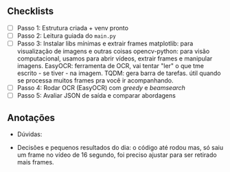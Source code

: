 ## Checklists
- [ ] Passo 1: Estrutura criada + venv pronto
- [ ] Passo 2: Leitura guiada do `main.py`
- [ ] Passo 3: Instalar libs mínimas e extrair frames
              matplotlib: para visualização de imagens e outras coisas
              opencv-python: para visão computacional, usamos para abrir vídeos, extrair frames e manipular imagens. 
              EasyOCR: ferramenta de OCR, vai tentar "ler" o que tme escrito - se tiver - na imagem. 
              TQDM: gera barra de tarefas. útil quando se processa muitos frames pra você ir acompanhando. 
- [ ] Passo 4: Rodar OCR (EasyOCR) com *greedy* e *beamsearch*
- [ ] Passo 5: Avaliar JSON de saída e comparar abordagens

## Anotações
- Dúvidas:



- Decisões e pequenos resultados do dia:
        o código até rodou mas, só saiu um frame no vídeo de 16 segundo, foi preciso ajustar para ser retirado mais frames. 